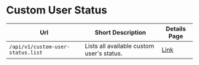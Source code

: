 # Custom User Status

| Url                               | Short Description                         | Details Page    |
| --------------------------------- | ----------------------------------------- | --------------- |
| `/api/v1/custom-user-status.list` | Lists all available custom user's status. | [Link](list.md) |
